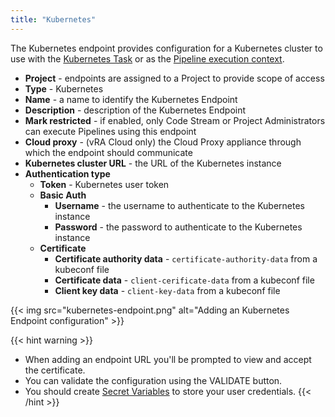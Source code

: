 ```yaml
---
title: "Kubernetes"
---
```


The Kubernetes endpoint provides configuration for a Kubernetes cluster to use with the [Kubernetes Task](/Pipelines/Tasks/Kubernetes/) or as the [Pipeline execution context](/Pipelines/#pipeline-configuration).

* **Project** - endpoints are assigned to a Project to provide scope of access
* **Type** - Kubernetes
* **Name** - a name to identify the Kubernetes Endpoint
* **Description** - description of the Kubernetes Endpoint
* **Mark restricted** - if enabled, only Code Stream or Project Administrators can execute Pipelines using this endpoint
* **Cloud proxy** - (vRA Cloud only) the Cloud Proxy appliance through which the endpoint should communicate
* **Kubernetes cluster URL** -  the URL of the Kubernetes instance
* **Authentication type**
    * **Token** - Kubernetes user token
    * **Basic Auth**
        * **Username** - the username to authenticate to the Kubernetes instance
        * **Password** - the password to authenticate to the Kubernetes instance
    * **Certificate**
        * **Certificate authority data** - `certificate-authority-data` from a kubeconf file
        * **Certificate data** - `client-cerificate-data` from a kubeconf file
        * **Client key data** - `client-key-data` from a kubeconf file


{{< img src="kubernetes-endpoint.png" alt="Adding an Kubernetes Endpoint configuration" >}}

{{< hint warning >}}
* When adding an endpoint URL you'll be prompted to view and accept the certificate.
* You can validate the configuration using the VALIDATE button.
* You should create [Secret Variables](/Configure/Variables/) to store your user credentials.
{{< /hint >}}
